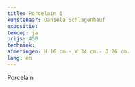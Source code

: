 ```yaml
---
title: Porcelain 1
kunstenaar: Daniela Schlagenhauf
expositie: 
tekoop: ja
prijs: 450
techniek: 
afmetingen: H 16 cm.- W 34 cm.- D 26 cm.
lang: en
---
```


Porcelain
